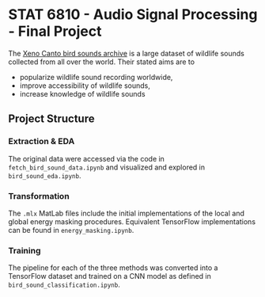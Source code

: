 # STAT 6810 - Audio Signal Processing - Final Project
The [Xeno Canto bird sounds archive](https://xeno-canto.org/) is a large dataset of wildlife sounds collected from all over the world. Their stated aims are to 
- popularize wildlife sound recording worldwide,
- improve accessibility of wildlife sounds,
- increase knowledge of wildlife sounds

## Project Structure
### Extraction & EDA
The original data were accessed via the code in `fetch_bird_sound_data.ipynb` and visualized and explored in `bird_sound_eda.ipynb`. 

### Transformation
The `.mlx` MatLab files include the initial implementations of the local and global energy masking procedures. Equivalent TensorFlow implementations can be found in `energy_masking.ipynb`. 

### Training
The pipeline for each of the three methods was converted into a TensorFlow dataset and trained on a CNN model as defined in `bird_sound_classification.ipynb`.
